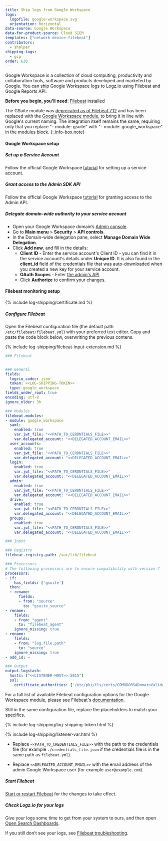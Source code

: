 ```yaml
---
title: Ship logs from Google Workspace
logo:
  logofile: google-workspace.svg
  orientation: horizontal
data-source: Google Workspace
data-for-product-source: Cloud SIEM
templates: ["network-device-filebeat"]
contributors:
  - shalper
shipping-tags:
  - gcp
order: 630
---
```

Google Workspace is a collection of cloud computing, productivity and collaboration tools, software and products developed and marketed by Google. You can ship Google Workspace logs to Logz.io using Filebeat and Google Reports API.


**Before you begin, you'll need**: [Filebeat](https://www.elastic.co/guide/en/beats/filebeat/current/filebeat-installation-configuration.html) installed

<!-- info-box-start:info -->
The GSuite module was [deprecated as of Filebeat 7.12](https://www.elastic.co/guide/en/beats/filebeat/current/filebeat-module-gsuite.html#filebeat-module-gsuite) and has been replaced with the [Google Workspace module](https://www.elastic.co/guide/en/beats/filebeat/current/filebeat-module-google_workspace.html), to bring it in line with Google's current naming. The integration itself remains the same, requiring only that you replace "- module: gsuite" with "- module: google_workspace" in the modules block.
{:.info-box.note}
<!-- info-box-end -->

<div class="tasklist">

#### Google Workspace setup

##### Set up a Service Account

Follow the official Google Workspace [tutorial](https://support.google.com/gsuitemigrate/answer/9222993?hl=en) for setting up a service account.

##### Grant access to the Admin SDK API

Follow the official Google Workspace [tutorial](https://support.google.com/gsuitemigrate/answer/9222865?hl=en) for granting access to the Admin API.

##### Delegate domain-wide authority to your service account

* Open your Google Workspace domain’s [Admin console](http://admin.google.com/).
* Go to **Main menu** > **Security** > **API controls**.
* In the Domain-wide delegation pane, select **Manage Domain Wide Delegation**.
* Click **Add new**, and fill in the details:
    * **Client ID** - Enter the service account's Client ID - you can find it in the service account's details under **Unique ID**. It is also found in the **client_id** field of the credentials file that was auto-downloaded when you created a new key for your service account.
    * **OAuth Scopes** - Enter [the admin's API](https://www.googleapis.com/auth/admin.reports.audit.readonly)
    * Click **Authorize** to confirm your changes.

#### Filebeat monitoring setup

{% include log-shipping/certificate.md %}

##### Configure Filebeat

Open the Filebeat configuration file (the default path `/etc/filebeat/filebeat.yml`) with your preferred text editor.
Copy and paste the code block below, overwriting the previous contens.

{% include log-shipping/filebeat-input-extension.md %}


```yaml
### Filebeat


### General
fields:
  logzio_codec: json
  token: <<LOG-SHIPPING-TOKEN>>
  type: google_workspace
fields_under_root: true
encoding: utf-8
ignore_older: 3h

### Modules
filebeat.modules:
- module: google_workspace
  saml:
    enabled: true
    var.jwt_file: "<<PATH_TO_CERDNTIALS_FILE>>"
    var.delegated_account: "<<DELEGATED_ACCOUNT_EMAIL>>"
  user_accounts:
    enabled: true
    var.jwt_file: "<<PATH_TO_CERDNTIALS_FILE>>"
    var.delegated_account: "<<DELEGATED_ACCOUNT_EMAIL>>"
  login:
    enabled: true
    var.jwt_file: "<<PATH_TO_CERDNTIALS_FILE>>"
    var.delegated_account: "<<DELEGATED_ACCOUNT_EMAIL>>"
  admin:
    enabled: true
    var.jwt_file: "<<PATH_TO_CERDNTIALS_FILE>>"
    var.delegated_account: "<<DELEGATED_ACCOUNT_EMAIL>>"
  drive:
    enabled: true
    var.jwt_file: "<<PATH_TO_CERDNTIALS_FILE>>"
    var.delegated_account: "<<DELEGATED_ACCOUNT_EMAIL>>"
  groups:
    enabled: true
    var.jwt_file: "<<PATH_TO_CERDNTIALS_FILE>>"
    var.delegated_account: "<<DELEGATED_ACCOUNT_EMAIL>>"

### Input

### Registry
filebeat.registry.path: /var/lib/filebeat

### Processors
# The following processors are to ensure compatibility with version 7
processors:
- if:
    has_fields: ['gsuite']
  then:
  - rename:
      fields:
      - from: "source"
        to: "gsuite_source"
- rename:
    fields:
    - from: "agent"
      to: "filebeat_agent"
    ignore_missing: true
- rename:
    fields:
    - from: "log.file.path"
      to: "source"
    ignore_missing: true
- add_id: ~

### Output 
output.logstash:
  hosts: ["<<LISTENER-HOST>>:5015"]
  ssl:
    certificate_authorities: ['/etc/pki/tls/certs/COMODORSADomainValidationSecureServerCA.crt']
```

For a full list of available Filebeat configuration options for the Google Workspace module, please see Filebeat's [documentation](https://www.elastic.co/guide/en/beats/filebeat/current/filebeat-module-google_workspace.html).



Still in the same configuration file, replace the placeholders to match your specifics.

{% include log-shipping/log-shipping-token.html %}

{% include log-shipping/listener-var.html %} 

* Replace `<<PATH_TO_CREDENTIALS_FILE>>` with the path to the credentials file (for example `./credentials_file.json` if the credentials file is in the same path as `filebeat.yml`).

* Replace `<<DELEGATED_ACCOUNT_EMAIL>>` with the email address of the admin Google Workspace user (for example `user@example.com`).

##### Start Filebeat

[Start or restart Filebeat](https://www.elastic.co/guide/en/beats/filebeat/master/filebeat-starting.html) for the changes to take effect.

##### Check Logz.io for your logs

Give your logs some time to get from your system to ours, and then open [Open Search Dashboards](https://app.logz.io/#/dashboard/osd).

If you still don't see your logs, see [Filebeat troubleshooting](https://docs.logz.io/shipping/log-sources/filebeat.html#troubleshooting).

</div>
